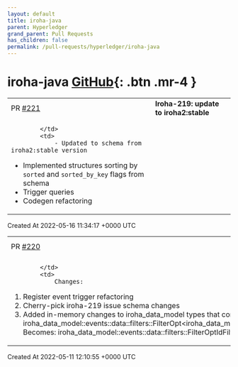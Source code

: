 ```yaml
---
layout: default
title: iroha-java
parent: Hyperledger
grand_parent: Pull Requests
has_children: false
permalink: /pull-requests/hyperledger/iroha-java
---
```


# iroha-java <span class="fs-3 right-align">[GitHub](https://github.com/hyperledger/iroha-java){: .btn .mr-4 }</span>


<div>
    <table>
        <tr>
            <td>
                PR <a href="https://github.com/hyperledger/iroha-java/pull/221" class=".btn">#221</a>
            </td>
            <td>
                <b>
                    Iroha-219: update to iroha2:stable
                </b>
            </td>
        </tr>
        <tr>
            <td>
                
            </td>
            <td>
                - Updated to schema from iroha2:stable version
- Implemented structures sorting by `sorted` and `sorted_by_key` flags from schema
- Trigger queries
- Codegen refactoring
            </td>
        </tr>
    </table>
    <div class="right-align">
        Created At 2022-05-16 11:34:17 +0000 UTC
    </div>
</div>

<div>
    <table>
        <tr>
            <td>
                PR <a href="https://github.com/hyperledger/iroha-java/pull/220" class=".btn">#220</a>
            </td>
            <td>
                <b>
                    Fix/iroha 213
                </b>
            </td>
        </tr>
        <tr>
            <td>
                
            </td>
            <td>
                Changes:
1. Register event trigger refactoring
2. Cherry-pick iroha-219 issue schema changes
3. Added in-memory changes to iroha_data_model types that contains "data::filters" before generating code. For example this:
iroha_data_model::events::data::filters::FilterOpt<iroha_data_model::events::data::filters::IdFilter<iroha_data_model::account::Id>>
Becomes:
iroha_data_model::events::data::filters::FilterOptIdFilterAccountId
            </td>
        </tr>
    </table>
    <div class="right-align">
        Created At 2022-05-11 12:10:55 +0000 UTC
    </div>
</div>

